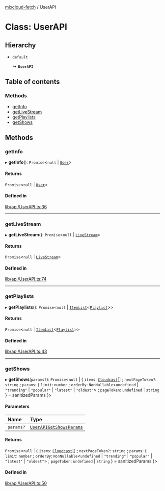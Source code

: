 [mixcloud-fetch](../README.md) / UserAPI

# Class: UserAPI

## Hierarchy

- `default`

  ↳ **`UserAPI`**

## Table of contents

### Methods

- [getInfo](UserAPI.md#getinfo)
- [getLiveStream](UserAPI.md#getlivestream)
- [getPlaylists](UserAPI.md#getplaylists)
- [getShows](UserAPI.md#getshows)

## Methods

### getInfo

▸ **getInfo**(): `Promise`\<``null`` \| [`User`](../interfaces/User.md)\>

#### Returns

`Promise`\<``null`` \| [`User`](../interfaces/User.md)\>

#### Defined in

[lib/api/UserAPI.ts:36](https://github.com/patrickkfkan/mixcloud-fetch/blob/f797afa/src/lib/api/UserAPI.ts#L36)

___

### getLiveStream

▸ **getLiveStream**(): `Promise`\<``null`` \| [`LiveStream`](../interfaces/LiveStream.md)\>

#### Returns

`Promise`\<``null`` \| [`LiveStream`](../interfaces/LiveStream.md)\>

#### Defined in

[lib/api/UserAPI.ts:74](https://github.com/patrickkfkan/mixcloud-fetch/blob/f797afa/src/lib/api/UserAPI.ts#L74)

___

### getPlaylists

▸ **getPlaylists**(): `Promise`\<``null`` \| [`ItemList`](../interfaces/ItemList.md)\<[`Playlist`](../interfaces/Playlist.md)\>\>

#### Returns

`Promise`\<``null`` \| [`ItemList`](../interfaces/ItemList.md)\<[`Playlist`](../interfaces/Playlist.md)\>\>

#### Defined in

[lib/api/UserAPI.ts:43](https://github.com/patrickkfkan/mixcloud-fetch/blob/f797afa/src/lib/api/UserAPI.ts#L43)

___

### getShows

▸ **getShows**(`params?`): `Promise`\<``null`` \| \{ `items`: [`Cloudcast`](../interfaces/Cloudcast.md)[] ; `nextPageToken?`: `string` ; `params`: \{ `limit`: `number` ; `orderBy`: `NonNullable`\<`undefined` \| ``"trending"`` \| ``"popular"`` \| ``"latest"`` \| ``"oldest"``\> ; `pageToken`: `undefined` \| `string`  } = sanitizedParams }\>

#### Parameters

| Name | Type |
| :------ | :------ |
| `params?` | [`UserAPIGetShowsParams`](../interfaces/UserAPIGetShowsParams.md) |

#### Returns

`Promise`\<``null`` \| \{ `items`: [`Cloudcast`](../interfaces/Cloudcast.md)[] ; `nextPageToken?`: `string` ; `params`: \{ `limit`: `number` ; `orderBy`: `NonNullable`\<`undefined` \| ``"trending"`` \| ``"popular"`` \| ``"latest"`` \| ``"oldest"``\> ; `pageToken`: `undefined` \| `string`  } = sanitizedParams }\>

#### Defined in

[lib/api/UserAPI.ts:50](https://github.com/patrickkfkan/mixcloud-fetch/blob/f797afa/src/lib/api/UserAPI.ts#L50)

